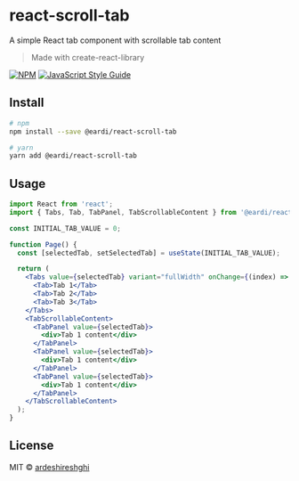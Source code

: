 # react-scroll-tab

A simple React tab component with scrollable tab content

> Made with create-react-library

[![NPM](https://img.shields.io/npm/v/react-scroll-tab.svg)](https://www.npmjs.com/package/react-scroll-tab) [![JavaScript Style Guide](https://img.shields.io/badge/code_style-standard-brightgreen.svg)](https://standardjs.com)

## Install

```bash
# npm
npm install --save @eardi/react-scroll-tab

# yarn
yarn add @eardi/react-scroll-tab
```

## Usage

```jsx
import React from 'react';
import { Tabs, Tab, TabPanel, TabScrollableContent } from '@eardi/react-scroll-tab';

const INITIAL_TAB_VALUE = 0;

function Page() {
  const [selectedTab, setSelectedTab] = useState(INITIAL_TAB_VALUE);

  return (
    <Tabs value={selectedTab} variant="fullWidth" onChange={(index) => setSelectedTab(index)}>
      <Tab>Tab 1</Tab>
      <Tab>Tab 2</Tab>
      <Tab>Tab 3</Tab>
    </Tabs>
    <TabScrollableContent>
      <TabPanel value={selectedTab}>
        <div>Tab 1 content</div>
      </TabPanel>
      <TabPanel value={selectedTab}>
        <div>Tab 1 content</div>
      </TabPanel>
      <TabPanel value={selectedTab}>
        <div>Tab 1 content</div>
      </TabPanel>
    </TabScrollableContent>
  );
}
```

## License

MIT © [ardeshireshghi](https://github.com/ardeshireshghi)

